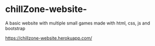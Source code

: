 # chillZone-website-
A basic website with multiple small games made with html, css, js and bootstrap

https://chillzone-website.herokuapp.com/
